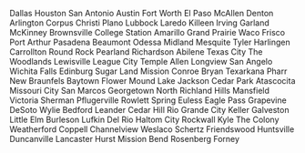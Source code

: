 Dallas
Houston
San Antonio
Austin
Fort Worth
El Paso
McAllen
Denton
Arlington
Corpus Christi
Plano
Lubbock
Laredo
Killeen
Irving
Garland
McKinney
Brownsville
College Station
Amarillo
Grand Prairie
Waco
Frisco
Port Arthur
Pasadena
Beaumont
Odessa
Midland
Mesquite
Tyler
Harlingen
Carrollton
Round Rock
Pearland
Richardson
Abilene
Texas City
The Woodlands
Lewisville
League City
Temple
Allen
Longview
San Angelo
Wichita Falls
Edinburg
Sugar Land
Mission
Conroe
Bryan
Texarkana
Pharr
New Braunfels
Baytown
Flower Mound
Lake Jackson
Cedar Park
Atascocita
Missouri City
San Marcos
Georgetown
North Richland Hills
Mansfield
Victoria
Sherman
Pflugerville
Rowlett
Spring
Euless
Eagle Pass
Grapevine
DeSoto
Wylie
Bedford
Leander
Cedar Hill
Rio Grande City
Keller
Galveston
Little Elm
Burleson
Lufkin
Del Rio
Haltom City
Rockwall
Kyle
The Colony
Weatherford
Coppell
Channelview
Weslaco
Schertz
Friendswood
Huntsville
Duncanville
Lancaster
Hurst
Mission Bend
Rosenberg
Forney